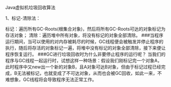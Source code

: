 Java虚拟机垃圾回收算法

1、标记-清除法：  

标记：遍历所有GC-Roots(根集合对象)，然后将所有GC-Roots可达的对象标记为存活对象；
清除：遍历堆中所有对象，将没有标记的对象全部清除。
###当程序运行期间，当可以使用的对内存被耗尽的时候，GC线程便会被触发并停止程序的执行，随后将存活的对象标记一遍，将堆中没有标记的对象全部清除，接下来便让程序恢复运行。
###GC进行垃圾回收时为什么非要停止程序的运行呢？
当我们的程序与GC线程一起运行时，试想这样一种场景：假设我们刚标记完一个对象A，此时程序中又new出一个新的对象B，且A对象可达B对象，但由于标记过程已经完成，B无法被标记，也就变成了不可达对象，从而也会被GC回收，如此一来，不难想象，GC线程将会导致程序无法正常工作。